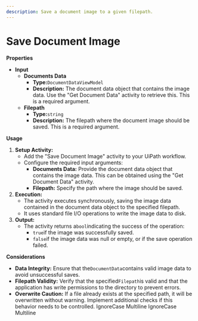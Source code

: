 ```yaml
---
description: Save a document image to a given filepath.
---
```


# Save Document Image

**Properties**

* **Input**
  * **Documents Data**
    * **Type:**`DocumentDataViewModel`
    * **Description:** The document data object that contains the image data. Use the "Get Document Data" activity to retrieve this. This is a required argument.
  * **Filepath**
    * **Type:**`string`
    * **Description:** The filepath where the document image should be saved. This is a required argument.

**Usage**

1. **Setup Activity:**
   * Add the "Save Document Image" activity to your UiPath workflow.
   * Configure the required input arguments:
     * **Documents Data:** Provide the document data object that contains the image data. This can be obtained using the "Get Document Data" activity.
     * **Filepath:** Specify the path where the image should be saved.
2. **Execution:**
   * The activity executes synchronously, saving the image data contained in the document data object to the specified filepath.
   * It uses standard file I/O operations to write the image data to disk.
3. **Output:**
   * The activity returns a`bool`indicating the success of the operation:
     * `true`if the image was successfully saved.
     * `false`if the image data was null or empty, or if the save operation failed.

**Considerations**

* **Data Integrity:** Ensure that the`DocumentData`contains valid image data to avoid unsuccessful saves.
* **Filepath Validity:** Verify that the specified`Filepath`is valid and that the application has write permissions to the directory to prevent errors.
* **Overwrite Caution:** If a file already exists at the specified path, it will be overwritten without warning. Implement additional checks if this behavior needs to be controlled.
 IgnoreCase Multiline IgnoreCase Multiline
